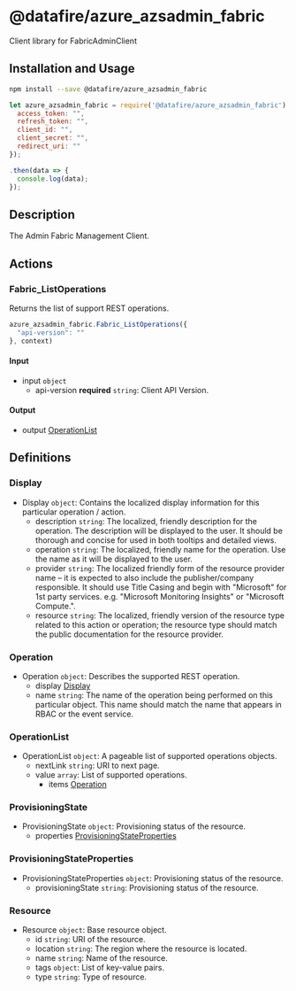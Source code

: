 # @datafire/azure_azsadmin_fabric

Client library for FabricAdminClient

## Installation and Usage
```bash
npm install --save @datafire/azure_azsadmin_fabric
```
```js
let azure_azsadmin_fabric = require('@datafire/azure_azsadmin_fabric').create({
  access_token: "",
  refresh_token: "",
  client_id: "",
  client_secret: "",
  redirect_uri: ""
});

.then(data => {
  console.log(data);
});
```

## Description

The Admin Fabric Management Client.

## Actions

### Fabric_ListOperations
Returns the list of support REST operations.


```js
azure_azsadmin_fabric.Fabric_ListOperations({
  "api-version": ""
}, context)
```

#### Input
* input `object`
  * api-version **required** `string`: Client API Version.

#### Output
* output [OperationList](#operationlist)



## Definitions

### Display
* Display `object`: Contains the localized display information for this particular operation / action.
  * description `string`: The localized, friendly description for the operation. The description will be displayed to the user. It should be thorough and concise for used in both tooltips and detailed views.
  * operation `string`: The localized, friendly name for the operation. Use the name as it will be displayed to the user.
  * provider `string`: The localized friendly form of the resource provider name – it is expected to also include the publisher/company responsible. It should use Title Casing and begin with "Microsoft" for 1st party services. e.g. "Microsoft Monitoring Insights" or "Microsoft Compute.".
  * resource `string`: The localized, friendly version of the resource type related to this action or operation; the resource type should match the public documentation for the resource provider.

### Operation
* Operation `object`: Describes the supported REST operation.
  * display [Display](#display)
  * name `string`: The name of the operation being performed on this particular object. This name should match the name that appears in RBAC or the event service.

### OperationList
* OperationList `object`: A pageable list of supported operations objects.
  * nextLink `string`: URI to next page.
  * value `array`: List of supported operations.
    * items [Operation](#operation)

### ProvisioningState
* ProvisioningState `object`: Provisioning status of the resource.
  * properties [ProvisioningStateProperties](#provisioningstateproperties)

### ProvisioningStateProperties
* ProvisioningStateProperties `object`: Provisioning status of the resource.
  * provisioningState `string`: Provisioning status of the resource.

### Resource
* Resource `object`: Base resource object.
  * id `string`: URI of the resource.
  * location `string`: The region where the resource is located.
  * name `string`: Name of the resource.
  * tags `object`: List of key-value pairs.
  * type `string`: Type of resource.


